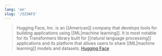```yaml
---
lang: 'en'
slug: '/523AF3'
---
```


> Hugging Face, Inc. is an [[American]] company that develops tools for building applications using [[ML|machine learning]]. It is most notable for its Transformers library built for [[natural language processing]] applications and its platform that allows users to share [[ML|machine learning]] models and datasets. [Hugging Face](https://en.wikipedia.org/wiki/Hugging_Face)
